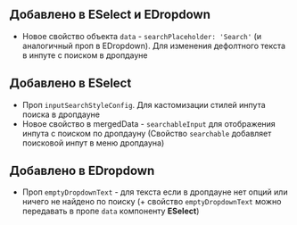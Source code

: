 ## Добавлено в ESelect и EDropdown
- Новое свойство объекта `data` - `searchPlaceholder: 'Search'` (и аналогичный проп в EDropdown). Для изменения дефолтного текста в инпуте с поиском в дропдауне
## Добавлено в ESelect
- Проп `inputSearchStyleConfig`. Для кастомизации стилей инпута поиска в дропдауне
- Новое свойство в mergedData - `searchableInput` для отображения инпута с поиском по дропдауну (Свойство `searchable` добавляет поисковой инпут в меню дропдауна)
## Добавлено в EDropdown 
- Проп `emptyDropdownText` - для текста если в дропдауне нет опций или ничего не найдено по поиску (+ свойство `emptyDropdownText` можно передавать в пропе `data` компоненту **ESelect**)